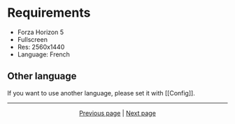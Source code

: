 # Requirements

- Forza Horizon 5
- Fullscreen
- Res: 2560x1440
- Language: French

## Other language

If you want to use another language, please set it with [[Config]].

<hr>

<div align="center">
<a href="https://github.com/kevingrillet/AFKArena-LabHelper/wiki/Config">Previous page</a>
|
<a href="https://github.com/kevingrillet/AFKArena-LabHelper/wiki/Get-Started">Next page</a>
</div>
